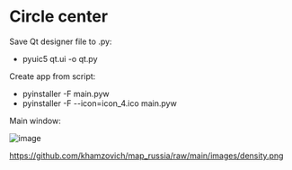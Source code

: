 # Circle center

Save Qt designer file to .py:

* pyuic5 qt.ui -o qt.py

Create app from script:

* pyinstaller -F main.pyw
* pyinstaller -F --icon=icon_4.ico main.pyw

Main window:

![image](https://github.com/khamzovich/axis5d_circle/raw/master/images/window.png)


https://github.com/khamzovich/map_russia/raw/main/images/density.png
